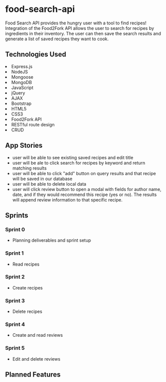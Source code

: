 # food-search-api

Food Search API provides the hungry user with a tool to find recipes! Integration of the Food2Fork API allows the user to search for recipes by ingredients in their inventory. The user can then save the search results and generate a list of saved recipes they want to cook.

## Technologies Used

<li> Express.js </li>
<li> NodeJS </li>
<li> Mongoose </li>
<li> MongoDB </li>
<li> JavaScript </li>
<li> jQuery </li>
<li> AJAX </li>
<li> Bootstrap </li>
<li> HTML5 </li>
<li> CSS3 </li>
<li> Food2Fork API </li>
<li> RESTful route design </li>
<li> CRUD </li>

## App Stories

* user will be able to see existing saved recipes and edit title
* user will be ale to click search for recipes by keyword and return matching results
* user will be able to click "add" button on query results and that recipe will be saved in our database
* user will be able to delete local data
* user will click review button to open a modal with fields for author name, date, and if they would recommend this recipe (yes or no). The results will append review information to that specific recipe.


## Sprints

### Sprint 0

- Planning deliverables and sprint setup

### Sprint 1

- Read recipes

### Sprint 2

- Create recipes

### Sprint 3

- Delete recipes

### Sprint 4

- Create and read reviews

### Sprint 5

- Edit and delete reviews


## Planned Features

